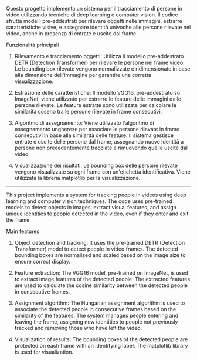 Questo progetto implementa un sistema per il tracciamento di persone in video utilizzando tecniche di deep learning e computer vision. Il codice sfrutta modelli pre-addestrati per rilevare oggetti nelle immagini, estrarre caratteristiche visive, e assegnare identità univoche alle persone rilevate nel video, anche in presenza di entrate e uscite dal frame.

Funzionalità principali

1. Rilevamento e tracciamento oggetti:
Utilizza il modello pre-addestrato DETR (Detection Transformer) per rilevare le persone nei frame video.
Le bounding box rilevate vengono normalizzate e ridimensionate in base alla dimensione dell'immagine per garantire una corretta visualizzazione.

2. Estrazione delle caratteristiche:
Il modello VGG16, pre-addestrato su ImageNet, viene utilizzato per estrarre le feature delle immagini delle persone rilevate.
Le feature estratte sono utilizzate per calcolare la similarità coseno tra le persone rilevate in frame consecutivi.

3. Algoritmo di assegnamento:
Viene utilizzato l'algoritmo di assegnamento ungherese per associare le persone rilevate in frame consecutivi in base alla similarità delle feature.
Il sistema gestisce entrate e uscite delle persone dal frame, assegnando nuove identità a persone non precedentemente tracciate e rimuovendo quelle uscite dal video.

4. Visualizzazione dei risultati:
Le bounding box delle persone rilevate vengono visualizzate su ogni frame con un'etichetta identificativa. Viene utilizzata la libreria matplotlib per la visualizzazione.

----------------------------------------------------------------------------------------------------------------------------------------------------------
This project implements a system for tracking people in videos using deep learning and computer vision techniques. The code uses pre-trained models to detect objects in images, extract visual features, and assign unique identities to people detected in the video, even if they enter and exit the frame.

Main features 
1. Object detection and tracking: It uses the pre-trained DETR (Detection Transformer) model to detect people in video frames.
The detected bounding boxes are normalized and scaled based on the image size to ensure correct display.

2. Feature extraction: The VGG16 model, pre-trained on ImageNet, is used to extract image features of the detected people.
The extracted features are used to calculate the cosine similarity between the detected people in consecutive frames.

3. Assignment algorithm: The Hungarian assignment algorithm is used to associate the detected people in consecutive frames based on the similarity of the features.
The system manages people entering and leaving the frame, assigning new identities to people not previously tracked and removing those who have left the video.

4. Visualization of results: The bounding boxes of the detected people are protected on each frame with an identifying label. The matplotlib library is used for visualization.
